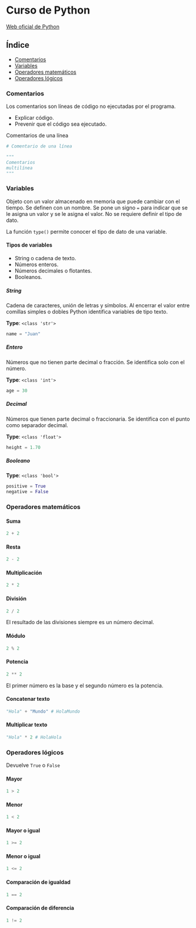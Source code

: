 # Curso de Python

[Web oficial de Python](https://www.python.org/)

## Índice

- [Comentarios](#comentarios)
- [Variables](#variables)
- [Operadores matemáticos](#operadores-matematicos)
- [Operadores lógicos](#operadores-logicos)

### Comentarios

Los comentarios son líneas de código no ejecutadas por el programa.

- Explicar código.
- Prevenir que el código sea ejecutado.

Comentarios de una línea

```python
# Comentario de una línea
```

```python
"""
Comentarios
multilínea
"""
```

### Variables

Objeto con un valor almacenado en memoria que puede cambiar con el tiempo. Se definen con un nombre. Se pone un signo `=` para indicar que se le asigna un valor y se le asigna el valor. No se requiere definir el tipo de dato.

La función `type()` permite conocer el tipo de dato de una variable.

#### Tipos de variables

- String o cadena de texto.
- Números enteros.
- Números decimales o flotantes.
- Booleanos.

##### String

Cadena de caracteres, unión de letras y símbolos. Al encerrar el valor entre comillas simples o dobles Python identifica variables de tipo texto.

**Type**: `<class 'str'>`

```python
name = "Juan"
```

##### Entero

Números que no tienen parte decimal o fracción. Se identifica solo con el número.

**Type**: `<class 'int'>`

```python
age = 30
```

##### Decimal

Números que tienen parte decimal o fraccionaria. Se identifica con el punto como separador decimal.

**Type**: `<class 'float'>`

```python
height = 1.70
```

##### Booleano

**Type**: `<class 'bool'>`

```python
positive = True
negative = False
```

### Operadores matemáticos

#### Suma

```python
2 + 2
```

#### Resta

```python
2 - 2
```

#### Multiplicación

```python
2 * 2
```

#### División

```python
2 / 2
```

El resultado de las divisiones siempre es un número decimal.

#### Módulo

```python
2 % 2
```

#### Potencia

```python
2 ** 2
```

El primer número es la base y el segundo número es la potencia.

#### Concatenar texto

```python
"Hola" + "Mundo" # HolaMundo
```

#### Multiplicar texto

```python
"Hola" * 2 # HolaHola
```

### Operadores lógicos

Devuelve `True` o `False`

#### Mayor

```python
1 > 2
```

#### Menor

```python
1 < 2
```

#### Mayor o igual

```python
1 >= 2
```

#### Menor o igual

```python
1 <= 2
```

#### Comparación de igualdad

```python
1 == 2
```

#### Comparación de diferencia

```python
1 != 2
```
